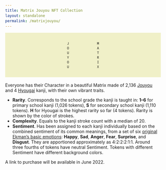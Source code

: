 ```yaml
---
title: Matrix Jouyou NFT Collection
layout: standalone
permalink: /matrixjouyou/
---
```


![Jouyou Matrix Banner](/img/matrixjouyou-banner.png)

Everyone has their Character in a beautiful Matrix made of 2,136 [Jouyou](https://en.wikipedia.org/wiki/J%C5%8Dy%C5%8D_kanji) and 4 [Hyougai](https://en.wikipedia.org/wiki/Hy%C5%8Dgai_kanji) kanji, with their own vibrant traits.

* **Rarity**. Corresponds to the school grade the kanji is taught in: **1–6** for primary school kanji (1,026 tokens), **S** for secondary school kanji (1,110 tokens). **H** for Hyougai is the highest rarity so far (4 tokens). Rarity is shown by the color of strokes.
* **Complexity**. Equals to the kanji stroke count with a median of 20.
* **Sentiment**. Has been assigned to each kanji individually based on the combined sentiment of its common meanings, from a set of six [original Ekman’s basic emotions](https://en.wikipedia.org/wiki/Emotion#Basic_emotions): **Happy**, **Sad**, **Anger**, **Fear**, **Surprise**, and **Disgust**. They are apportioned approximately as 4:2:2:2:1:1. Around three fourths of tokens have neutral Sentiment. Tokens with different Sentiment have different background colors.

A link to purchase will be available in June 2022.

